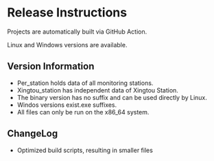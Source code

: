 # Release Instructions

Projects are automatically built via GitHub Action.

Linux and Windows versions are available.

## Version Information

- Per_station holds data of all monitoring stations.
- Xingtou_station has independent data of Xingtou Station.
- The binary version has no suffix and can be used directly by Linux.
- Windos versions exist.exe suffixes.
- All files can only be run on the x86_64 system.

## ChangeLog

- Optimized build scripts, resulting in smaller files

